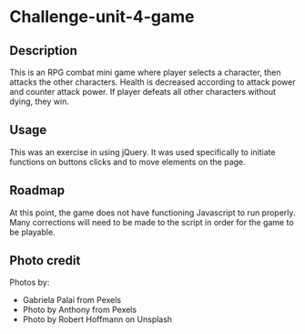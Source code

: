 # Challenge-unit-4-game

## Description

This is an RPG combat mini game where player selects a character, then attacks the other characters.  Health is decreased according to attack power and counter attack power.  If player defeats all other characters without dying, they win.

## Usage

This was an exercise in using jQuery.  It was used specifically to initiate functions on buttons clicks and to move elements on the page.

## Roadmap

At this point, the game does not have functioning Javascript to run properly.  Many corrections will need to be made to the script in order for the game to be playable.

## Photo credit

Photos by:  

* Gabriela Palai from Pexels
* Photo by Anthony from Pexels
* Photo by Robert Hoffmann on Unsplash
